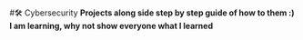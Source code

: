 #🛠️  Cybersecurity
**Projects along side step by step guide of how to them :) 
I am learning, why not show everyone what I learned**
